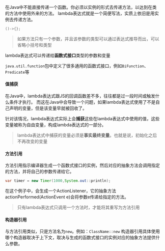 在Java中不能直接传递一个函数。你必须以实例的形式去传递方法，以达到在类的方法中使用外来的方法。
lambda表达式就是一个简便写法，实质上依旧是用实例去传递方法。
```java
()->{};
```
>如果方法只有一个参数，并且该参数的类型可以通过表达式推导而出，可以省略小括号和类型

lambda表达式可以传递给**函数式接口**类型的参数和变量

`java.util.function`包中定义了很多通用的函数式接口，例如`BiFunction`、`Predicate`等
#### 值捕获
在Java中，lambda表达式跟JS的回调函数差不多，往往都是过一段时间或触发什么条件才执行。
而这在Java中会导致一个问题，如果lambda表达式使用了不是自己声明的变量，但是该变量早就被回收了。

针对该情况，lambda表达式实际上会**捕获**这些在lambda表达式中使用的值，这些变量被称为自由变量，构成lambda表达式的一部分。
>lambda表达式中捕获的变量必须是**事实最终变量**。也就是说，初始化之后不再改变的变量
#### 方法引用
方法引用指示编译器生成一个函数式接口的实例，然后对应的抽象方法会调用指定的方法，并将自己的参数传递给它。
```java
var timer = new Timer(1000,System.out::println);
```
在这个例子中，会生成一个ActionListener，它的抽象方法actionPerformed(ActionEvent e)会将参数e传递给指定的方法。
>只有lambda表达式只调用一个方法时，才能将其重写为方法引用
#### 构造器引用
与方法引用类似，只是方法名为`new`。例如：`ClassName::new`
构造器引用具体使用哪个构造器取决于上下文，取决与生成的函数式接口的实例对应的抽象方法提供什么参数。
